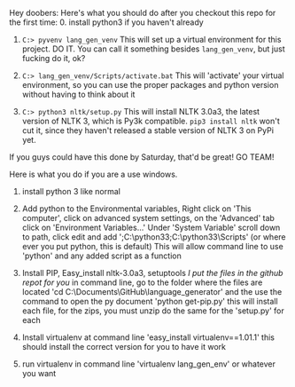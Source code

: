Hey doobers:
Here's what you should do after you checkout this repo for the first time:
0. install python3 if you haven't already

1. `C:> pyvenv lang_gen_venv` This will set up a virtual environment for this
   project. DO IT. You can call it something besides `lang_gen_venv`, but just
   fucking do it, ok?

2. `C:> lang_gen_venv/Scripts/activate.bat` This will 'activate' your virtual
   environment, so you can use the proper packages and python version without
   having to think about it

3. `C:> python3 nltk/setup.py` This will install NLTK 3.0a3, the latest version
   of NLTK 3, which is Py3k compatible. `pip3 install nltk` won't cut it, since
   they haven't released a stable version of NLTK 3 on PyPi yet.

If you guys could have this done by Saturday, that'd be great! GO TEAM!

Here is what you do if you are a use windows.  

1. 	install python 3 like normal

2.  Add python to the Environmental variables,
	Right click on 'This computer', click on advanced system settings, 
	on the 'Advanced' tab click on 'Environment Variables...'
	Under 'System Variable' scroll down to path, 
	click edit and add ';C:\python33;C:\python33\Scripts' (or where ever you put python, this is default)
	This will allow command line to use 'python' and any added script as a function

3. 	Install PIP, Easy_install nltk-3.0a3, setuptools
	*I put the files in the github repot for you*
	in command line, go to the folder where the files are located 'cd C:\Documents\GitHub\language_generator'
	and the use the command to open the py document 'python get-pip.py'
	this will install each file, for the zips, you must unzip do the same for the 'setup.py' for each
	
4.	Install virtualenv
	at command line 'easy_install virtualenv==1.01.1'
	this should install the correct version for you to have it work
	
5. 	run virtualenv
	in command line 'virtualenv lang_gen_env' or whatever you want